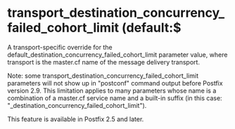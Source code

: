# transport_destination_concurrency_failed_cohort_limit (default:$ 

 A transport-specific override for the
default_destination_concurrency_failed_cohort_limit parameter value,
where transport is the master.cf name of the message delivery
transport. 

 Note: some transport_destination_concurrency_failed_cohort_limit
parameters will not show up in "postconf" command output before
Postfix version 2.9.  This limitation applies to many parameters
whose name is a combination of a master.cf service name and a
built-in suffix (in this case:
"_destination_concurrency_failed_cohort_limit"). 

 This feature is available in Postfix 2.5 and later. 


